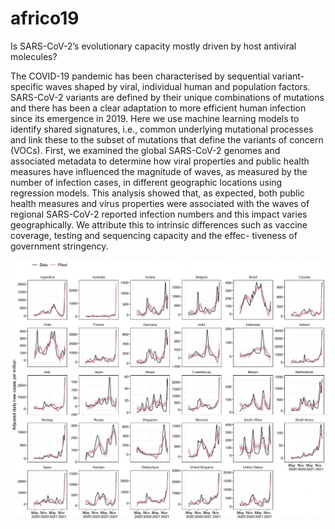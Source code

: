 # africo19

Is SARS-CoV-2’s evolutionary capacity mostly driven by host antiviral molecules?

The COVID-19 pandemic has been characterised by sequential variant-specific waves shaped by viral, individual human and population factors.
SARS-CoV-2 variants are defined by their unique combinations of mutations and there has been a clear adaptation to more efficient human
infection since its emergence in 2019. Here we use machine learning models to identify shared signatures, i.e., common underlying mutational processes and link these to the subset of mutations that define the variants of concern (VOCs). First, we examined the global SARS-CoV-2
genomes and associated metadata to determine how viral properties and public health measures have influenced the magnitude of waves, as
measured by the number of infection cases, in different geographic locations using regression models. This analysis showed that, as expected,
both public health measures and virus properties were associated with the waves of regional SARS-CoV-2 reported infection numbers and this
impact varies geographically. We attribute this to intrinsic differences such as vaccine coverage, testing and sequencing capacity and the effec-
tiveness of government stringency. 

![](https://github.com/marthaluka/africo19/blob/main/figures/snapshot.png)
